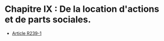 # Chapitre IX : De la location d'actions et de parts sociales.

- [Article R239-1](article-r239-1.md)
